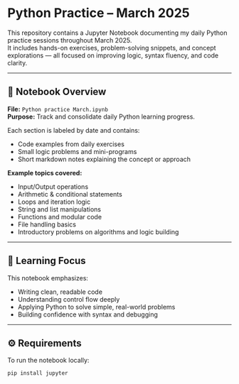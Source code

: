 # Python Practice – March 2025

This repository contains a Jupyter Notebook documenting my daily Python practice sessions throughout March 2025.  
It includes hands-on exercises, problem-solving snippets, and concept explorations — all focused on improving logic, syntax fluency, and code clarity.

---

## 📘 Notebook Overview

**File:** `Python practice March.ipynb`  
**Purpose:** Track and consolidate daily Python learning progress.

Each section is labeled by date and contains:
- Code examples from daily exercises  
- Small logic problems and mini-programs  
- Short markdown notes explaining the concept or approach  

**Example topics covered:**
- Input/Output operations  
- Arithmetic & conditional statements  
- Loops and iteration logic  
- String and list manipulations  
- Functions and modular code  
- File handling basics  
- Introductory problems on algorithms and logic building  

---

## 🧠 Learning Focus

This notebook emphasizes:
- Writing clean, readable code  
- Understanding control flow deeply  
- Applying Python to solve simple, real-world problems  
- Building confidence with syntax and debugging  

---

## ⚙️ Requirements

To run the notebook locally:
```bash
pip install jupyter
